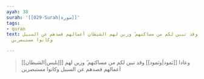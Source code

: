 ```yaml
---
ayah: 38
surah: '[[029-Surah|سورة]]'
tags:
- quran
text: وعادا وثمود وقد تبين لكم من مساكنهم ۖ وزين لهم الشيطان أعمالهم فصدهم عن السبيل
  وكانوا مستبصرين

---
```

> وعادا [[ثمود|وثمود]] وقد تبين لكم من مساكنهم ۖ وزين لهم [[إبليس|الشيطان]] أعمالهم فصدهم عن السبيل وكانوا مستبصرين
